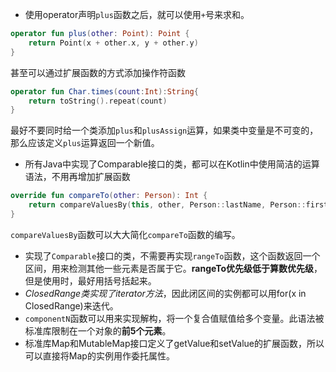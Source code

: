 - 使用operator声明`plus`函数之后，就可以使用`+`号来求和。
```kotlin
operator fun plus(other: Point): Point {
    return Point(x + other.x, y + other.y)
}
```
甚至可以通过扩展函数的方式添加操作符函数
```Kotlin
operator fun Char.times(count:Int):String{
    return toString().repeat(count)
}
```
最好不要同时给一个类添加`plus`和`plusAssign`运算，如果类中变量是不可变的，那么应该定义`plus`运算返回一个新值。
- 所有Java中实现了Comparable接口的类，都可以在Kotlin中使用简洁的运算语法，不用再增加扩展函数
```Kotlin
override fun compareTo(other: Person): Int {
    return compareValuesBy(this, other, Person::lastName, Person::firstName)
}
```
`compareValuesBy`函数可以大大简化`compareTo`函数的编写。
- 实现了`Comparable`接口的类，不需要再实现`rangeTo`函数，这个函数返回一个区间，用来检测其他一些元素是否属于它。**rangeTo优先级低于算数优先级**，但是使用时，最好用括号括起来。
- _ClosedRange类实现了iterator方法_，因此闭区间的实例都可以用for(x in ClosedRange)来迭代。
- `componentN`函数可以用来实现解构，将一个复合值赋值给多个变量。此语法被标准库限制在一个对象的**前5个元素**。
- 标准库Map和MutableMap接口定义了getValue和setValue的扩展函数，所以可以直接将Map的实例用作委托属性。
